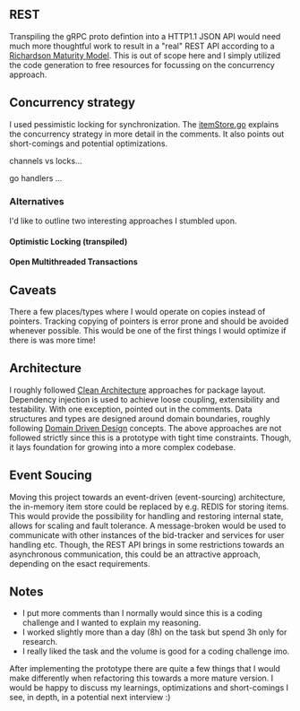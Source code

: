 
## REST
Transpiling the gRPC proto defintion into a HTTP1.1 JSON API would need much more thoughtful work to result in a "real" REST API according to a [Richardson Maturity Model](https://martinfowler.com/articles/richardsonMaturityModel.html).
This is out of scope here and I simply utilized the code generation to free resources for focussing on the concurrency approach.

## Concurrency strategy
I used pessimistic locking for synchronization.
The [itemStore.go](./pkg/item/store.go) explains the concurrency strategy in more detail in the comments.
It also points out short-comings and potential optimizations.

channels vs locks...

go handlers ...

### Alternatives
I'd like to outline two interesting approaches I stumbled upon.

#### Optimistic Locking (transpiled)

#### Open Multithreaded Transactions

## Caveats
There a few places/types where I would operate on copies instead of pointers.
Tracking copying of pointers is error prone and should be avoided whenever possible.
This would be one of the first things I would optimize if there is was more time!

## Architecture
I roughly followed [Clean Architecture](https://blog.cleancoder.com/uncle-bob/2012/08/13/the-clean-architecture.html) approaches for package layout.
Dependency injection is used to achieve loose coupling, extensibility and testability.
With one exception, pointed out in the comments.
Data structures and types are designed around domain boundaries, roughly following [Domain Driven Design](https://martinfowler.com/bliki/DomainDrivenDesign.html) concepts.
The above approaches are not followed strictly since this is a prototype with tight time constraints.
Though, it lays foundation for growing into a more complex codebase.

## Event Soucing
Moving this project towards an event-driven (event-sourcing) architecture, the in-memory item store could be replaced by e.g. REDIS for storing items.
This would provide the possibility for handling and restoring internal state, allows for scaling and fault tolerance.
A message-broken would be used to communicate with other instances of the bid-tracker and services for user handling etc.
Though, the REST API brings in some restrictions towards an asynchronous communication, this could be an attractive approach, depending on the esact requirements.

## Notes
- I put more comments than I normally would since this is a coding challenge and I wanted to explain my reasoning.
- I worked slightly more than a day (8h) on the task but spend 3h only for research.
- I really liked the task and the volume is good for a coding challenge imo.

After implementing the prototype there are quite a few things that I would make differently when refactoring this towards a more mature version.
I would be happy to discuss my learnings, optimizations and short-comings I see, in depth, in a potential next interview :)
